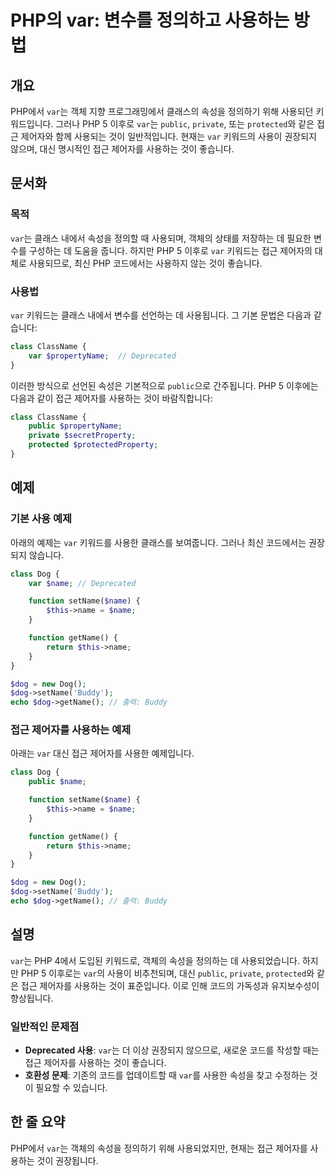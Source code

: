 <!--
Meta Description: # PHP의 var: 변수를 정의하고 사용하는 방법 ## 개요 PHP에서 `var`는 객체 지향 프로그래밍에서 클래스의 속성을 정의하기 위해 사용되던 키워드입니다. 그러나 PHP 5 이후로 `var`는 `public`, `private`, 또는 `protected`와 ...
Meta Keywords: var, php, dog, name, 사용하는
-->

# PHP의 var: 변수를 정의하고 사용하는 방법

## 개요
PHP에서 `var`는 객체 지향 프로그래밍에서 클래스의 속성을 정의하기 위해 사용되던 키워드입니다. 그러나 PHP 5 이후로 `var`는 `public`, `private`, 또는 `protected`와 같은 접근 제어자와 함께 사용되는 것이 일반적입니다. 현재는 `var` 키워드의 사용이 권장되지 않으며, 대신 명시적인 접근 제어자를 사용하는 것이 좋습니다.

## 문서화

### 목적
`var`는 클래스 내에서 속성을 정의할 때 사용되며, 객체의 상태를 저장하는 데 필요한 변수를 구성하는 데 도움을 줍니다. 하지만 PHP 5 이후로 `var` 키워드는 접근 제어자의 대체로 사용되므로, 최신 PHP 코드에서는 사용하지 않는 것이 좋습니다.

### 사용법
`var` 키워드는 클래스 내에서 변수를 선언하는 데 사용됩니다. 그 기본 문법은 다음과 같습니다:

```php
class ClassName {
    var $propertyName;  // Deprecated
}
```

이러한 방식으로 선언된 속성은 기본적으로 `public`으로 간주됩니다. PHP 5 이후에는 다음과 같이 접근 제어자를 사용하는 것이 바람직합니다:

```php
class ClassName {
    public $propertyName;
    private $secretProperty;
    protected $protectedProperty;
}
```

## 예제

### 기본 사용 예제
아래의 예제는 `var` 키워드를 사용한 클래스를 보여줍니다. 그러나 최신 코드에서는 권장되지 않습니다.

```php
class Dog {
    var $name; // Deprecated

    function setName($name) {
        $this->name = $name;
    }

    function getName() {
        return $this->name;
    }
}

$dog = new Dog();
$dog->setName('Buddy');
echo $dog->getName(); // 출력: Buddy
```

### 접근 제어자를 사용하는 예제
아래는 `var` 대신 접근 제어자를 사용한 예제입니다.

```php
class Dog {
    public $name;

    function setName($name) {
        $this->name = $name;
    }

    function getName() {
        return $this->name;
    }
}

$dog = new Dog();
$dog->setName('Buddy');
echo $dog->getName(); // 출력: Buddy
```

## 설명
`var`는 PHP 4에서 도입된 키워드로, 객체의 속성을 정의하는 데 사용되었습니다. 하지만 PHP 5 이후로는 `var`의 사용이 비추천되며, 대신 `public`, `private`, `protected`와 같은 접근 제어자를 사용하는 것이 표준입니다. 이로 인해 코드의 가독성과 유지보수성이 향상됩니다.

### 일반적인 문제점
- **Deprecated 사용**: `var`는 더 이상 권장되지 않으므로, 새로운 코드를 작성할 때는 접근 제어자를 사용하는 것이 좋습니다.
- **호환성 문제**: 기존의 코드를 업데이트할 때 `var`를 사용한 속성을 찾고 수정하는 것이 필요할 수 있습니다.

## 한 줄 요약
PHP에서 `var`는 객체의 속성을 정의하기 위해 사용되었지만, 현재는 접근 제어자를 사용하는 것이 권장됩니다.